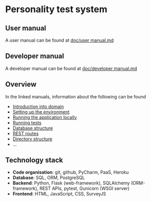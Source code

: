 # Personality test system

## User manual

A user manual can be found at [doc/user manual.md](doc/user%20manual.md)

## Developer manual

A developer manual can be found at [doc/developer manual.md](doc/developer%20manual.md)

## Overview

In the linked manuals, information about the following can be found
- [Introduction into domain](doc/user%20manual.md#introduction)
- [Setting up the environment](doc/developer%20manual.md#setting-up-environment)
- [Running the application locally](doc/developer%20manual.md#run-application-locally)
- [Running tests](doc/developer%20manual.md#run-tests)
- [Database structure](doc/developer%20manual.md#database-er-model)
- [REST routes](doc/developer%20manual.md#routes)
- [Directory structure](doc/developer%20manual.md#directory-structure-of-project)
- ...

## Technology stack
- **Code organisation**: git, github, PyCharm, PaaS, Heroku
- **Database**: SQL, ORM, PostgreSQL
- **Backend**: Python, Flask (web-framework), SQLAlchemy (ORM-framework), REST APIs, pytest, Gunicorn (WSGI server)
- **Frontend**: HTML, JavaScript, CSS, SurveyJS

